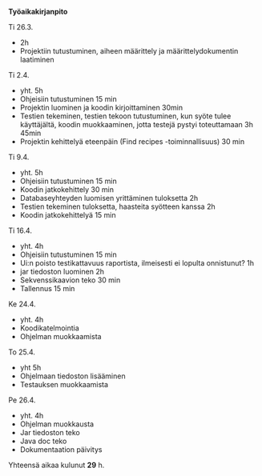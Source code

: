 **Työaikakirjanpito**

Ti 26.3.
  - 2h
  - Projektiin tutustuminen, aiheen määrittely ja määrittelydokumentin laatiminen

Ti 2.4.
  - yht. 5h
  - Ohjeisiin tutustuminen 15 min
  - Projektin luominen ja koodin kirjoittaminen 30min
  - Testien tekeminen, testien tekoon tutustuminen, kun syöte tulee käyttäjältä, koodin muokkaaminen, jotta testejä pystyi toteuttamaan 3h 45min
  - Projektin kehittelyä eteenpäin (Find recipes -toiminnallisuus) 30 min
  
Ti 9.4.
  - yht. 5h
  - Ohjeisiin tutustuminen 15 min
  - Koodin jatkokehittely 30 min
  - Databaseyhteyden luomisen yrittäminen tuloksetta 2h
  - Testien tekeminen tuloksetta, haasteita syötteen kanssa 2h
  - Koodin jatkokehittelyä 15 min
 
 Ti 16.4. 
  - yht. 4h
  - Ohjeisiin tutustuminen 15 min
  - Ui:n poisto testikattavuus raportista, ilmeisesti ei lopulta onnistunut? 1h
  - jar tiedoston luominen 2h
  - Sekvenssikaavion teko 30 min
  - Tallennus 15 min
  
  Ke 24.4.
  - yht. 4h
  - Koodikatelmointia
  - Ohjelman muokkaamista
  
  To 25.4.
  - yht 5h
  - Ohjelmaan tiedoston lisääminen
  - Testauksen muokkaamista

  Pe 26.4.
  - yht. 4h
  - Ohjelman muokkausta
  - Jar tiedoston teko
  - Java doc teko
  - Dokumentaation päivitys
  
  Yhteensä aikaa kulunut **29** h.

